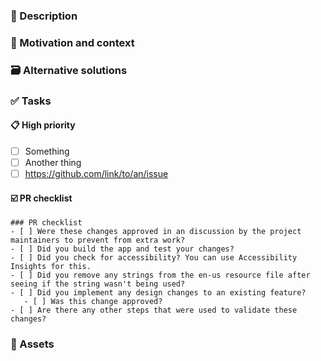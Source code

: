 <!--⏱️ Before you start...
Have you checked whether or not a similar pull request has already been reported?-->

### 📄 Description
<!--A clear and concise description of what your idea is. Include things like possible use cases, drawbacks, etc.-->

### 💭 Motivation and context
<!-- Why did you choose to implement this?-->


### 🗃️ Alternative solutions
<!--Describe more ways this idea could be implemented.-->


### ✅ Tasks
<!--Give an overview of all the specific things you would like to be changed or implemented.
If an issue already exists with this, you can add the issue link or number-->

#### 📋 High priority
- [ ] Something
- [ ] Another thing
- [ ] https://github.com/link/to/an/issue

#### ☑️ PR checklist

```[tasklist]
### PR checklist
- [ ] Were these changes approved in an discussion by the project maintainers to prevent from extra work?
- [ ] Did you build the app and test your changes?
- [ ] Did you check for accessibility? You can use Accessibility Insights for this.
- [ ] Did you remove any strings from the en-us resource file after seeing if the string wasn't being used? 
- [ ] Did you implement any design changes to an existing feature?
   - [ ] Was this change approved?
- [ ] Are there any other steps that were used to validate these changes?
```

### 📸 Assets
<!--A list of assets (screenshots, mockups) relevant to this feature request.
You can also include GitHub citations (if you know what these are).-->
